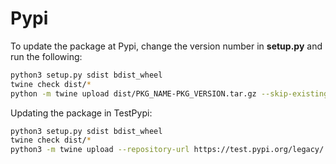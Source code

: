 # Pypi


To update the package at Pypi, change the version number in **setup.py** and run the following:

```bash
python3 setup.py sdist bdist_wheel
twine check dist/*
python -m twine upload dist/PKG_NAME-PKG_VERSION.tar.gz --skip-existing
```

Updating the package in TestPypi:

```bash
python3 setup.py sdist bdist_wheel
twine check dist/*
python3 -m twine upload --repository-url https://test.pypi.org/legacy/ dist/PKG_NAME-PKG_VERSION.tar.gz  --skip-existing
```
